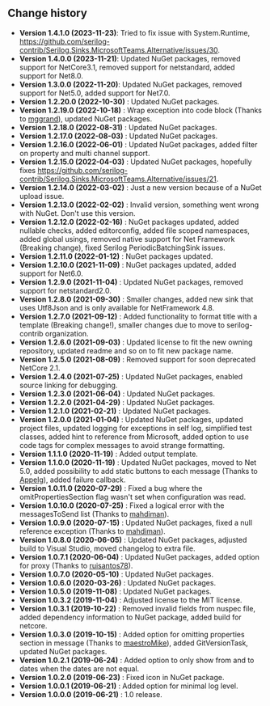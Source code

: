 Change history
--------------
* **Version 1.4.1.0 (2023-11-23)**: Tried to fix issue with System.Runtime, https://github.com/serilog-contrib/Serilog.Sinks.MicrosoftTeams.Alternative/issues/30.
* **Version 1.4.0.0 (2023-11-21)**: Updated NuGet packages, removed support for NetCore3.1, removed support for netstandard, added support for Net8.0.
* **Version 1.3.0.0 (2022-11-20)**: Updated NuGet packages, removed support for Net5.0, added support for Net7.0.
* **Version 1.2.20.0 (2022-10-30)** : Updated NuGet packages.
* **Version 1.2.19.0 (2022-10-18)** : Wrap exception into code block (Thanks to [mggrand](https://github.com/mggrand)), updated NuGet packages.
* **Version 1.2.18.0 (2022-08-31)** : Updated NuGet packages.
* **Version 1.2.17.0 (2022-08-03)** : Updated NuGet packages.
* **Version 1.2.16.0 (2022-06-01)** : Updated NuGet packages, added filter on property and multi channel support.
* **Version 1.2.15.0 (2022-04-03)** : Updated NuGet packages, hopefully fixes https://github.com/serilog-contrib/Serilog.Sinks.MicrosoftTeams.Alternative/issues/21.
* **Version 1.2.14.0 (2022-03-02)** : Just a new version because of a NuGet upload issue.
* **Version 1.2.13.0 (2022-02-02)** : Invalid version, something went wrong with NuGet. Don't use this version.
* **Version 1.2.12.0 (2022-02-16)** : NuGet packages updated, added nullable checks, added editorconfig, added file scoped namespaces, added global usings, removed native support for Net Framework (Breaking change), fixed Serilog PeriodicBatchingSink issues.
* **Version 1.2.11.0 (2022-01-12)** : NuGet packages updated.
* **Version 1.2.10.0 (2021-11-09)** : NuGet packages updated, added support for Net6.0.
* **Version 1.2.9.0 (2021-11-04)** : Updated NuGet packages, removed support for netstandard2.0.
* **Version 1.2.8.0 (2021-09-30)** : Smaller changes, added new sink that uses Utf8Json and is only available for NetFramework 4.8.
* **Version 1.2.7.0 (2021-09-12)** : Added functionality to format title with a template (Breaking change!), smaller changes due to move to serilog-contrib organization.
* **Version 1.2.6.0 (2021-09-03)** : Updated license to fit the new owning repository, updated readme and so on to fit new package name.
* **Version 1.2.5.0 (2021-08-09)** : Removed support for soon deprecated NetCore 2.1.
* **Version 1.2.4.0 (2021-07-25)** : Updated NuGet packages, enabled source linking for debugging.
* **Version 1.2.3.0 (2021-06-04)** : Updated NuGet packages.
* **Version 1.2.2.0 (2021-04-29)** : Updated NuGet packages.
* **Version 1.2.1.0 (2021-02-21)** : Updated NuGet packages.
* **Version 1.2.0.0 (2021-01-04)** : Updated NuGet packages, updated project files, updated logging for exceptions in self log, simplified test classes, added hint to reference from Microsoft, added option to use code tags for complex messages to avoid strange formatting.
* **Version 1.1.1.0 (2020-11-19)** : Added output template.
* **Version 1.1.0.0 (2020-11-19)** : Updated NuGet packages, moved to Net 5.0, added possibility to add static buttons to each message (Thanks to [Appelg](https://github.com/Appelg)), added failure callback.
* **Version 1.0.11.0 (2020-07-29)** : Fixed a bug where the omitPropertiesSection flag wasn't set when configuration was read.
* **Version 1.0.10.0 (2020-07-25)** : Fixed a logical error with the messagesToSend list (Thanks to [mahdiman](https://github.com/mahdiman)).
* **Version 1.0.9.0 (2020-07-15)** : Updated NuGet packages, fixed a null reference exception (Thanks to [mahdiman](https://github.com/mahdiman)).
* **Version 1.0.8.0 (2020-06-05)** : Updated NuGet packages, adjusted build to Visual Studio, moved changelog to extra file.
* **Version 1.0.7.1 (2020-06-04)** : Updated NuGet packages, added option for proxy (Thanks to [ruisantos78](https://github.com/ruisantos78)).
* **Version 1.0.7.0 (2020-05-10)** : Updated NuGet packages.
* **Version 1.0.6.0 (2020-03-26)** : Updated NuGet packages.
* **Version 1.0.5.0 (2019-11-08)** : Updated NuGet packages.
* **Version 1.0.3.2 (2019-11-04)** : Adjusted license to the MIT license.
* **Version 1.0.3.1 (2019-10-22)** : Removed invalid fields from nuspec file, added dependency information to NuGet package, added build for netcore.
* **Version 1.0.3.0 (2019-10-15)** : Added option for omitting properties section in message (Thanks to [maestroMike](https://github.com/maestroMike)), added GitVersionTask, updated NuGet packages.
* **Version 1.0.2.1 (2019-06-24)** : Added option to only show from and to dates when the dates are not equal.
* **Version 1.0.2.0 (2019-06-23)** : Fixed icon in NuGet package.
* **Version 1.0.0.1 (2019-06-21)** : Added option for minimal log level.
* **Version 1.0.0.0 (2019-06-21)** : 1.0 release.
